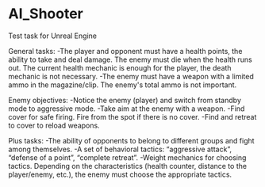 # AI_Shooter
Test task for Unreal Engine

General tasks:
-The player and opponent must have a health points, the ability to take and deal damage. The enemy must die when the health runs out. The current health mechanic is enough for the player, the death mechanic is not necessary.
-The enemy must have a weapon with a limited ammo in the magazine/clip. The enemy's total ammo is not important.

Enemy objectives:
-Notice the enemy (player) and switch from standby mode to aggressive mode.
-Take aim at the enemy with a weapon.
-Find cover for safe firing. Fire from the spot if there is no cover.
-Find and retreat to cover to reload weapons.

Plus tasks:
-The ability of opponents to belong to different groups and fight among themselves.
-A set of behavioral tactics: “aggressive attack”, “defense of a point”, “complete retreat”.
-Weight mechanics for choosing tactics. Depending on the characteristics (health counter, distance to the player/enemy, etc.), the enemy must choose the appropriate tactics.
